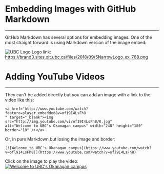 # Embedding Images with GitHub Markdown

***

GitHub Markdown has several options for embedding images. One of the most straight forward is using Markdown version of the image embed:

![UBC Logo](https://brand3.sites.olt.ubc.ca/files/2018/09/5NarrowLogo_ex_768.png "UBC Logo")
Logo link: https://brand3.sites.olt.ubc.ca/files/2018/09/5NarrowLogo_ex_768.png

# Adding YouTube Videos
***
They can't be added directly but you can add an image with a link to the video like this:
```
<a href="http://www.youtube.com/watch?feature=player_embedded&v=of19I4LsFh8
" target="_blank"><img src="http://img.youtube.com/vi/of19I4LsFh8/0.jpg"
alt="Welcome to UBC's Okanagan campus" width="240" height="180" border="10" /></a>
```
Or, in pure Markdown,but losing the image and border:
```
[![Welcome to UBC's Okanagan campus](https://www.youtube.com/watch?v=ofl9I4LsFh8)](https://www.youtube.com/watch?v=ofl9I4LsFh8)
```
Click on the image to play the video:
[![Welcome to UBC's Okanagan campus](https://img.youtube.com/vi/ofl9I4LsFh8/0.jpg)](https://www.youtube.com/watch?v=ofl9I4LsFh8)
    
    









